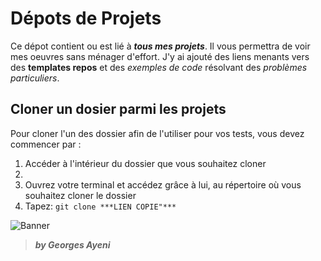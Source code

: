 # Dépots de Projets

Ce dépot contient ou est lié à ***tous mes projets***. Il vous permettra de voir mes oeuvres sans ménager d'effort. J'y ai ajouté des liens menants vers des **templates repos** et des _exemples de code_ résolvant des *problèmes particuliers*. 

## Cloner un dosier parmi les projets

Pour cloner l'un des dossier afin de l'utiliser pour vos tests, vous devez commencer par :

1.	Accéder à l'intérieur du dossier que vous souhaitez cloner
2.	
3.	Ouvrez votre terminal et accédez grâce à lui, au répertoire où vous souhaitez cloner le dossier
4.	Tapez: `git clone ***LIEN COPIE"***`

![Banner](images/ruby.jpg)

> ***by Georges Ayeni***

